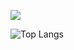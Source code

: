 <a href="https://blog.naver.com/tkddjsdl33" target="_blank"><img src="https://img.shields.io/badge/NAVER BLOG-배경색?style=뱃지모양&logo=로고&logoColor=#03C75A"/></a>

![Top Langs](https://github-readme-stats.vercel.app/api/top-langs/?username=sangeon22&layout=compact&theme=tokyonight)
